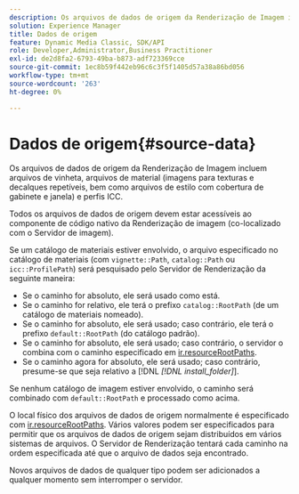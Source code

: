 ```yaml
---
description: Os arquivos de dados de origem da Renderização de Imagem incluem arquivos de vinheta, arquivos de material (imagens para texturas e decalques repetíveis, bem como arquivos de estilo com cobertura de gabinete e janela) e perfis ICC.
solution: Experience Manager
title: Dados de origem
feature: Dynamic Media Classic, SDK/API
role: Developer,Administrator,Business Practitioner
exl-id: de2d8fa2-6793-49ba-b873-adf723369cce
source-git-commit: 1ec8b59f442eb96c6c3f5f1405d57a38a86bd056
workflow-type: tm+mt
source-wordcount: '263'
ht-degree: 0%

---
```


# Dados de origem{#source-data}

Os arquivos de dados de origem da Renderização de Imagem incluem arquivos de vinheta, arquivos de material (imagens para texturas e decalques repetíveis, bem como arquivos de estilo com cobertura de gabinete e janela) e perfis ICC.

Todos os arquivos de dados de origem devem estar acessíveis ao componente de código nativo da Renderização de imagem (co-localizado com o Servidor de imagem).

Se um catálogo de materiais estiver envolvido, o arquivo especificado no catálogo de materiais (com `vignette::Path`, `catalog::Path` ou `icc::ProfilePath`) será pesquisado pelo Servidor de Renderização da seguinte maneira:

* Se o caminho for absoluto, ele será usado como está.
* Se o caminho for relativo, ele terá o prefixo `catalog::RootPath` (de um catálogo de materiais nomeado).
* Se o caminho for absoluto, ele será usado; caso contrário, ele terá o prefixo `default::RootPath` (do catálogo padrão).
* Se o caminho for absoluto, ele será usado; caso contrário, o servidor o combina com o caminho especificado em [ir.resourceRootPaths](../../../../../../ir-api/server-admin/image-rendering-api-ref/c-ir-server-administration/c-ir-configuration-settings-reference/c-ir-resource-root-folders.md#concept-39a34d2239934079bb396e1bf568a9c2).
* Se o caminho agora for absoluto, ele será usado; caso contrário, presume-se que seja relativo a [!DNL *[!DNL install_folder]*].

Se nenhum catálogo de imagem estiver envolvido, o caminho será combinado com `default::RootPath` e processado como acima.

O local físico dos arquivos de dados de origem normalmente é especificado com [ir.resourceRootPaths](../../../../../../ir-api/server-admin/image-rendering-api-ref/c-ir-server-administration/c-ir-configuration-settings-reference/c-ir-resource-root-folders.md#concept-39a34d2239934079bb396e1bf568a9c2). Vários valores podem ser especificados para permitir que os arquivos de dados de origem sejam distribuídos em vários sistemas de arquivos. O Servidor de Renderização tentará cada caminho na ordem especificada até que o arquivo de dados seja encontrado.

Novos arquivos de dados de qualquer tipo podem ser adicionados a qualquer momento sem interromper o servidor.
